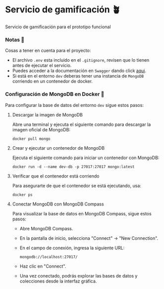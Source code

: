# Servicio de gamificación 🪴
Servicio de gamificación para el prototipo funcional

### Notas 📝
Cosas a tener en cuenta para el proyecto:

* El archivo ``.env`` esta incluido en el ``.gitignore``, revisen que lo tienen antes de ejecutar el servicio. 
* Puedes acceder a la documentación en ``Swagger`` dando click [aqui](http://localhost:8080/swagger-ui/index.html).
* Si está en el entorno ``dev`` deberas tener una instancia de ``MongoDB`` corriendo en un contenedor de docker.

### Configuración de MongoDB en Docker 🐳
Para configurar la base de datos del entorno ``dev`` sigue estos pasos:

1. Descargar la imagen de MongoDB

    Abre una terminal y ejecuta el siguiente comando para descargar la imagen oficial de MongoDB:  

    ```
    docker pull mongo
    ```

2. Crear y ejecutar un contenedor de MongoDB

    Ejecuta el siguiente comando para iniciar un contenedor con MongoDB:

    ``` 
    docker run -d --name dev-db -p 27017:27017 mongo:latest
    ```

3. Verificar que el contenedor está corriendo
    
    Para asegurarte de que el contenedor se está ejecutando, usa:

    ``` 
    docker ps
    ```

4. Conectar MongoDB con MongoDB Compass

    Para visualizar la base de datos en MongoDB Compass, sigue estos pasos:

    - Abre MongoDB Compass.
    - En la pantalla de inicio, selecciona "Connect" → "New Connection".
    - En el campo de conexión, ingresa la siguiente URL:

        ```
        mongodb://localhost:27017/
        ```
    
    - Haz clic en "Connect".
    - Una vez conectado, podrás explorar las bases de datos y colecciones desde la interfaz gráfica.
    